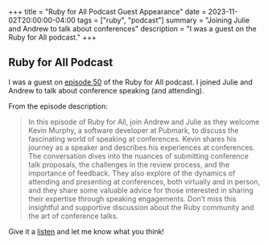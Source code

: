 +++
title = "Ruby for All Podcast Guest Appearance"
date = 2023-11-02T20:00:00-04:00
tags = ["ruby", "podcast"]
summary = "Joining Julie and Andrew to talk about conferences"
description = "I was a guest on the Ruby for All podcast."
+++

## Ruby for All Podcast

I was a guest on [episode 50](https://www.rubyforall.com/s2/50) of the Ruby for
All podcast. I joined Julie and Andrew to talk about conference speaking (and attending).

From the episode description:

> In this episode of Ruby for All, join Andrew and Julie as they welcome Kevin Murphy, a software developer at Pubmark, to discuss the fascinating world of speaking at conferences.  Kevin shares his journey as a speaker and describes his experiences at conferences. The conversation dives into the nuances of submitting conference talk proposals, the challenges in the review process, and the importance of feedback.  They also explore of the dynamics of attending and presenting at conferences, both virtually and in person, and they share some valuable advice for those interested in sharing their expertise through speaking engagements. Don’t miss this insightful and supportive discussion about the Ruby community and the art of conference talks.

Give it a [listen](https://www.rubyforall.com/s2/50) and let me know what you
think!
